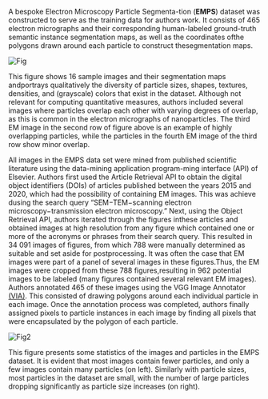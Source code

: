 A bespoke Electron Microscopy Particle Segmenta-tion (**EMPS**) dataset was constructed to serve as the training data for authors work. It consists of 465 electron micrographs and their corresponding human-labeled ground-truth semantic instance segmentation maps, as well as the coordinates ofthe polygons drawn around each particle to construct thesegmentation maps.

![Fig](https://pubs.acs.org/cms/10.1021/acs.jcim.0c01455/asset/images/large/ci0c01455_0004.jpeg)

This figure shows 16 sample images and their segmentation maps andportrays qualitatively the diversity of particle sizes, shapes, textures, densities, and (grayscale) colors that exist in the dataset. Although not relevant for computing quantitative measures, authors included several images where particles overlap each other with varying degrees of overlap, as this is common in the electron micrographs of nanoparticles. The third EM image in the second row of figure above is an example of highly overlapping particles, while the particles in the fourth EM image of the third row show minor overlap.

All images in the EMPS data set were mined from published scientific literature using the data-mining application program-ming interface (API) of Elsevier. Authors first used the Article Retrieval API to obtain the digital object identifiers (DOIs) of articles published between the years 2015 and 2020, which had the possibility of containing EM images. This was achieve dusing the search query “SEM−TEM−scanning electron microscopy−transmission electron microscopy.” Next, using the Object Retrieval API, authors iterated through the figures inthese articles and obtained images at high resolution from any figure which contained one or more of the acronyms or phrases from their search query. This resulted in 34 091 images of figures, from which 788 were manually determined as suitable and set aside for postprocessing. It was often the case that EM images were part of a panel of several images in these figures.Thus, the EM images were cropped from these 788 figures,resulting in 962 potential images to be labeled (many figures contained several relevant EM images). Authors annotated 465 of these images using the VGG Image Annotator [(VIA)](http://www.robots.ox.ac.uk/~vgg/software/via/). This consisted of drawing polygons around each individual particle in each image. Once the annotation process was completed, authors finally assigned pixels to particle instances in each image by finding all pixels that were encapsulated by the polygon of each particle.

![Fig2](https://pubs.acs.org/cms/10.1021/acs.jcim.0c01455/asset/images/large/ci0c01455_0005.jpeg)

This figure presents some statistics of the images and particles in the EMPS dataset. It is evident that most images contain fewer particles, and only a few images contain many particles (on left). Similarly with particle sizes, most particles in the dataset are small, with the number of large particles dropping significantly as particle size increases (on right).

